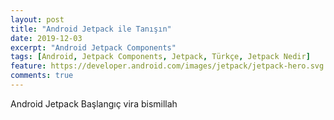 ```yaml
---
layout: post
title: "Android Jetpack ile Tanışın"
date: 2019-12-03
excerpt: "Android Jetpack Components"
tags: [Android, Jetpack Components, Jetpack, Türkçe, Jetpack Nedir]
feature: https://developer.android.com/images/jetpack/jetpack-hero.svg
comments: true
---
```

Android Jetpack Başlangıç vira bismillah
